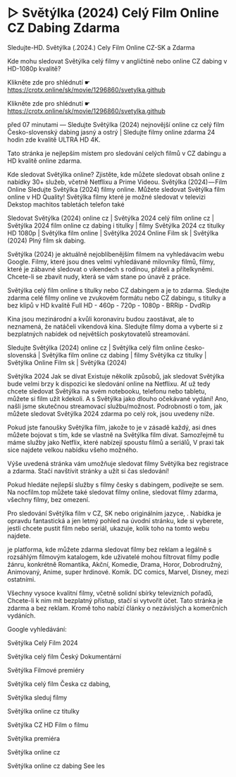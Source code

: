 # ▷ Světýlka (2024) Celý Film Online CZ Dabing Zdarma
Sledujte-HD. Světýlka (.2024.) Cely Film Online CZ-SK a Zdarma


Kde mohu sledovat Světýlka celý filmy v angličtině nebo online CZ dabing v HD-1080p kvalitě?

 

 

 

Klikněte zde pro shlédnutí ☛ https://crotx.online/sk/movie/1296860/svetylka.github

Klikněte zde pro shlédnutí ☛ https://crotx.online/sk/movie/1296860/svetylka.github
 

 

 

před 07 minutami — Sledujte Světýlka (2024) nejnovější online cz celý film Česko-slovenský dabing jasný a ostrý | Sledujte filmy online zdarma 24 hodin zde kvalitě ULTRA HD 4K.


Tato stránka je nejlepším místem pro sledování celých filmů v CZ dabingu a HD kvalitě online zdarma.


Kde sledovat Světýlka online? Zjistěte, kde můžete sledovat obsah online z nabídky 30+ služeb, včetně Netflixu a Prime Videou. Světýlka (2024) — Film Online Sledujte Světýlka (2024) filmy online. Můžete sledovat Světýlka film online v HD Quality! Světýlka filmy které je možné sledovat v televizi Dekstop machitos tabletách telefon také


Sledovat Světýlka (2024) online cz | Světýlka 2024 celý film online cz | Světýlka 2024 film online cz dabing i titulky | filmy Světýlka 2024 cz titulky HD 1080p | Světýlka film online | Světýlka 2024 Online Film sk | Světýlka (2024) Plný film sk dabing.


Světýlka (2024) je aktuálně nejoblíbenějším filmem na vyhledávacím webu Google. Filmy, které jsou dnes velmi vyhledávané milovníky filmů, filmy, které je zábavné sledovat o víkendech s rodinou, přáteli a přítelkyněmi. Chcete-li se zbavit nudy, která se vám stane po únavě z práce.


Světýlka celý film online s titulky nebo CZ dabingem a je to zdarma. Sledujte zdarma celé filmy online ve zvukovém formátu nebo CZ dabingu, s titulky a bez klipů v HD kvalitě Full HD - 460p - 720p - 1080p - BRRip - DvdRip


Kina jsou mezinárodní a kvůli koronaviru budou zaostávat, ale to neznamená, že natáčeli víkendová kina. Sledujte filmy doma a vyberte si z bezplatných nabídek od největších poskytovatelů streamování.


Sledujte Světýlka (2024) online cz | Světýlka celý film online česko-slovenská | Světýlka film online cz dabing | filmy Světýlka cz titulky | Světýlka Online Film sk | Světýlka (2024)


Světýlka 2024 Jak se dívat Existuje několik způsobů, jak sledovat Světýlka bude velmi brzy k dispozici ke sledování online na Netflixu. Ať už tedy chcete sledovat Světýlka na svém notebooku, telefonu nebo tabletu, můžete si film užít kdekoli. A s Světýlka jako dlouho očekávané vydání! Ano, našli jsme skutečnou streamovací službu/možnost. Podrobnosti o tom, jak můžete sledovat Světýlka 2024 zdarma po celý rok, jsou uvedeny níže.

Pokud jste fanoušky Světýlka film, jakože to je v zásadě každý, asi dnes můžete bojovat s tím, kde se vlastně na Světýlka film dívat. Samozřejmě tu máme služby jako Netflix, které nabízejí spoustu filmů a seriálů, V praxi tak sice najdete velkou nabídku všeho možného.


Výše uvedená stránka vám umožňuje sledovat filmy Světýlka bez registrace a zdarma. Stačí navštívit stránky a užít si čas sledování!


Pokud hledáte nejlepší služby s filmy česky s dabingem, podívejte se sem. Na nocfilm.top můžete také sledovat filmy online, sledovat filmy zdarma, všechny filmy, bez omezení.


Pro sledování Světýlka film v CZ, SK nebo originálním jazyce, . Nabídka je opravdu fantastická a jen letmý pohled na úvodní stránku, kde si vyberete, jestli chcete pustit film nebo seriál, ukazuje, kolik toho na tomto webu najdete.


je platforma, kde můžete zdarma sledovat filmy bez reklam a legálně s rozsáhlým filmovým katalogem, kde uživatelé mohou filtrovat filmy podle žánru, konkrétně Romantika, Akční, Komedie, Drama, Horor, Dobrodružný, Animovaný, Anime, super hrdinové. Komik. DC comics, Marvel, Disney, mezi ostatními.


Všechny vysoce kvalitní filmy, včetně solidní sbírky televizních pořadů, Chcete-li k nim mít bezplatný přístup, stačí si vytvořit účet. Tato stránka je zdarma a bez reklam. Kromě toho nabízí články o nezávislých a komerčních vydáních.


Google vyhledávání:

Světýlka Celý Film 2024

Světýlka celý film Český Dokumentární

Světýlka Filmové premiéry

Světýlka celý film Česka cz dabing,

Světýlka sleduj filmy

Světýlka online cz titulky

Světýlka CZ HD Film o filmu

Světýlka premiéra

Světýlka online cz

Světýlka online cz dabing See les
